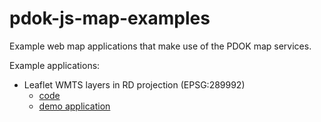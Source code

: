 # pdok-js-map-examples

Example web map applications that make use of the PDOK map services. 

Example applications:

- Leaflet WMTS layers in RD projection (EPSG:289992)
    - [code](./leaflet-wmts-epsg28992/README.md)
    - [demo application](https://arbakker.github.io/pdok-js-map-examples/leaflet-wmts-epsg28992/index.html)

